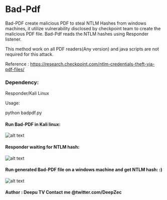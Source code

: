 # Bad-Pdf

Bad-PDF create malicious PDF to steal NTLM Hashes from windows machines, it utilize vulnerability disclosed by checkpoint team to create the malicious PDF file. Bad-Pdf reads the NTLM hashes using Responder listener.

This method work on all PDF readers(Any version) and java scripts are not required for this attack.

Reference : https://research.checkpoint.com/ntlm-credentials-theft-via-pdf-files/

### Dependency: 
Responder/Kali Linux

Usage:

python badpdf.py

#### Run Bad-PDF in Kali linux:

![alt text](https://github.com/deepzec/Bad-Pdf/blob/master/screenshots/bad-pdf.PNG "Bad-PDF")

#### Responder waiting for NTLM hash:

![alt text](https://github.com/deepzec/Bad-Pdf/blob/master/screenshots/responder.PNG "Bad-PDF")

#### Run generated Bad-PDF file on a windows machine and get NTLM hash: :)

![alt text](https://github.com/deepzec/Bad-Pdf/blob/master/screenshots/NTLM-hash.PNG "Bad-PDF")

#### Author : Deepu TV Contact me @twitter.com/DeepZec 

